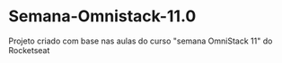 # Semana-Omnistack-11.0
Projeto criado com base nas aulas do curso "semana OmniStack 11" do Rocketseat
